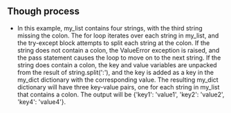 ## Though process
  - In this example, my_list contains four strings, with the third string missing the colon. The for loop iterates over each string in my_list, and the try-except block attempts to split each string at the colon. If the string does not contain a colon, the ValueError exception is raised, and the pass statement causes the loop to move on to the next string. If the string does contain a colon, the key and value variables are unpacked from the result of string.split(':'), and the key is added as a key in the my_dict dictionary with the corresponding value.
    The resulting my_dict dictionary will have three key-value pairs, one for each string in my_list that contains a colon. The output will be {'key1': 'value1', 'key2': 'value2', 'key4': 'value4'}.
